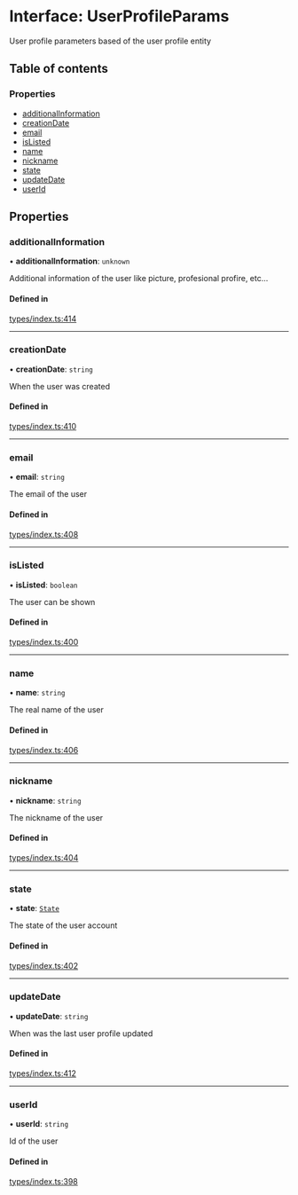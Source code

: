 # Interface: UserProfileParams

User profile parameters based of the user profile entity

## Table of contents

### Properties

- [additionalInformation](UserProfileParams.md#additionalinformation)
- [creationDate](UserProfileParams.md#creationdate)
- [email](UserProfileParams.md#email)
- [isListed](UserProfileParams.md#islisted)
- [name](UserProfileParams.md#name)
- [nickname](UserProfileParams.md#nickname)
- [state](UserProfileParams.md#state)
- [updateDate](UserProfileParams.md#updatedate)
- [userId](UserProfileParams.md#userid)

## Properties

### additionalInformation

• **additionalInformation**: `unknown`

Additional information of the user like picture, profesional profire, etc...

#### Defined in

[types/index.ts:414](https://github.com/nevermined-io/components-catalog/blob/7d4dcdd/lib/src/types/index.ts#L414)

___

### creationDate

• **creationDate**: `string`

When the user was created

#### Defined in

[types/index.ts:410](https://github.com/nevermined-io/components-catalog/blob/7d4dcdd/lib/src/types/index.ts#L410)

___

### email

• **email**: `string`

The email of the user

#### Defined in

[types/index.ts:408](https://github.com/nevermined-io/components-catalog/blob/7d4dcdd/lib/src/types/index.ts#L408)

___

### isListed

• **isListed**: `boolean`

The user can be shown

#### Defined in

[types/index.ts:400](https://github.com/nevermined-io/components-catalog/blob/7d4dcdd/lib/src/types/index.ts#L400)

___

### name

• **name**: `string`

The real name of the user

#### Defined in

[types/index.ts:406](https://github.com/nevermined-io/components-catalog/blob/7d4dcdd/lib/src/types/index.ts#L406)

___

### nickname

• **nickname**: `string`

The nickname of the user

#### Defined in

[types/index.ts:404](https://github.com/nevermined-io/components-catalog/blob/7d4dcdd/lib/src/types/index.ts#L404)

___

### state

• **state**: [`State`](../enums/State.md)

The state of the user account

#### Defined in

[types/index.ts:402](https://github.com/nevermined-io/components-catalog/blob/7d4dcdd/lib/src/types/index.ts#L402)

___

### updateDate

• **updateDate**: `string`

When was the last user profile updated

#### Defined in

[types/index.ts:412](https://github.com/nevermined-io/components-catalog/blob/7d4dcdd/lib/src/types/index.ts#L412)

___

### userId

• **userId**: `string`

Id of the user

#### Defined in

[types/index.ts:398](https://github.com/nevermined-io/components-catalog/blob/7d4dcdd/lib/src/types/index.ts#L398)
